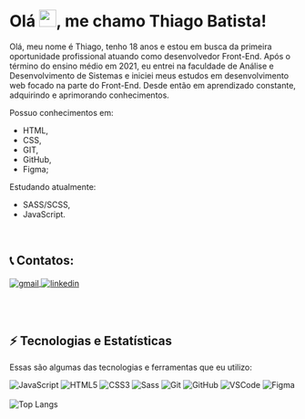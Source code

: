 # Olá <img src="https://raw.githubusercontent.com/kaueMarques/kaueMarques/master/hi.gif" width="30" />, me chamo Thiago Batista!
Olá, meu nome é Thiago, tenho 18 anos e estou em busca da primeira oportunidade profissional atuando como desenvolvedor Front-End. Após o término do ensino médio em 2021, eu entrei na faculdade de Análise e Desenvolvimento de Sistemas e iniciei meus estudos em desenvolvimento web focado na parte do Front-End. Desde então em aprendizado constante, adquirindo e aprimorando conhecimentos.

Possuo conhecimentos em:
- HTML,
- CSS,
- GIT,
- GitHub,
- Figma; 

Estudando atualmente:
- SASS/SCSS,
- JavaScript. 

<br>
  
## 📞 Contatos:
<a href="mailto: tsb.thiagobatista@gmail.com" target="_blank">
  <img align="center" src="https://img.shields.io/badge/Gmail-black?style=for-the-badge&logo=gmail&logoColor=FF6700" alt="gmail"/>
</a>
 <a href="https://www.linkedin.com/in/thiago-santos-batista/" target="_blank">
  <img align="center" src="https://img.shields.io/badge/LinkedIn-black?style=for-the-badge&logo=linkedin&logoColor=FF6700" alt="linkedin"/>
</a>

<br><br>

## ⚡ Tecnologias e Estatísticas

Essas são algumas das tecnologias e ferramentas que eu utilizo:

![JavaScript](https://img.shields.io/badge/JavaScript-black?style=for-the-badge&logo=javascript&logoColor=FF6700)
![HTML5](https://img.shields.io/badge/HTML5-black?style=for-the-badge&logo=html5&logoColor=FF6700)
![CSS3](https://img.shields.io/badge/CSS3-black?style=for-the-badge&logo=css3&logoColor=FF6700)
![Sass](https://img.shields.io/badge/Sass-black?style=for-the-badge&logo=Sass&logoColor=FF6700)
![Git](https://img.shields.io/badge/Git-black?style=for-the-badge&logo=git&logoColor=FF6700)
![GitHub](https://img.shields.io/badge/GitHub-black?style=for-the-badge&logo=github&logoColor=FF6700)
![VSCode](https://img.shields.io/badge/Visual_Studio_Code-black?style=for-the-badge&logo=visual%20studio%20code&logoColor=FF6700)
![Figma](https://img.shields.io/badge/Figma-black?style=for-the-badge&logo=figma&logoColor=FF6700)
<br><br>
![Top Langs](https://github-readme-stats.vercel.app/api/top-langs/?username=ThiagoSantosBatista&title_color=FF6700&bg_color=000&text_color=fff)

